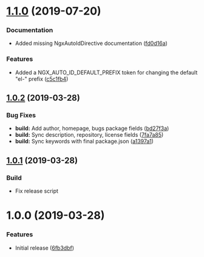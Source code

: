 # [1.1.0](https://github.com/Alorel/ngx-auto-id/compare/1.0.2...1.1.0) (2019-07-20)


### Documentation

* Added missing NgxAutoIdDirective documentation ([fd0d16a](https://github.com/Alorel/ngx-auto-id/commit/fd0d16a))


### Features

* Added a NGX_AUTO_ID_DEFAULT_PREFIX token for changing the default "el-" prefix ([c5c1fb4](https://github.com/Alorel/ngx-auto-id/commit/c5c1fb4))

## [1.0.2](https://github.com/Alorel/ngx-auto-id/compare/1.0.1...1.0.2) (2019-03-28)


### Bug Fixes

* **build:** Add author, homepage, bugs package fields ([bd27f3a](https://github.com/Alorel/ngx-auto-id/commit/bd27f3a))
* **build:** Sync description, repository, license fields ([7fa7a85](https://github.com/Alorel/ngx-auto-id/commit/7fa7a85))
* **build:** Sync keywords with final package.json ([a1397a1](https://github.com/Alorel/ngx-auto-id/commit/a1397a1))

## [1.0.1](https://github.com/Alorel/ngx-auto-id/compare/1.0.0...1.0.1) (2019-03-28)

### Build

* Fix release script

# 1.0.0 (2019-03-28)


### Features

* Initial release ([6fb3dbf](https://github.com/Alorel/ngx-auto-id/commit/6fb3dbf))
